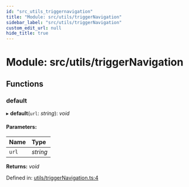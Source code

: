 ```yaml
---
id: "src_utils_triggernavigation"
title: "Module: src/utils/triggerNavigation"
sidebar_label: "src/utils/triggerNavigation"
custom_edit_url: null
hide_title: true
---
```


# Module: src/utils/triggerNavigation

## Functions

### default

▸ **default**(`url`: *string*): *void*

#### Parameters:

| Name | Type |
| :------ | :------ |
| `url` | *string* |

**Returns:** *void*

Defined in: [utils/triggerNavigation.ts:4](https://github.com/xr3ngine/xr3ngine/blob/2d83606b6/packages/common/src/utils/triggerNavigation.ts#L4)
